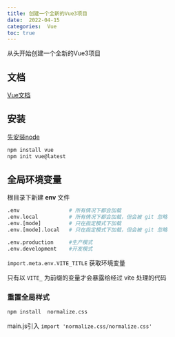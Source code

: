 ```yaml
---
title: 创建一个全新的Vue3项目
date:  2022-04-15
categories:  Vue
toc: true
---
```


从头开始创建一个全新的Vue3项目

<!--more-->

## 文档

[Vue文档](https://staging-cn.vuejs.org/guide/introduction.html)

## 安装

[先安装node](https://nodejs.org/en/)

```sh
npm install vue
npm init vue@latest
```

<!--more-->

## 全局环境变量

根目录下新建 **env** 文件

```sh
.env                # 所有情况下都会加载
.env.local          # 所有情况下都会加载，但会被 git 忽略
.env.[mode]         # 只在指定模式下加载 
.env.[mode].local   # 只在指定模式下加载，但会被 git 忽略
```

````sh
.env.production 	#生产模式
.env.development 	#开发模式
````

`import.meta.env.VITE_TITLE` 获取环境变量

只有以 `VITE_` 为前缀的变量才会暴露给经过 vite 处理的代码

### 重置全局样式

```sh
npm install  normalize.css
```

main.js引入 `import 'normalize.css/normalize.css'`

